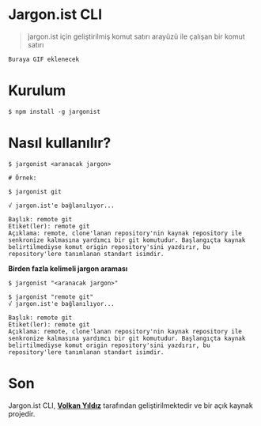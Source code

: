 # Jargon.ist CLI

> jargon.ist için geliştirilmiş komut satırı arayüzü ile çalışan bir komut satırı

    Buraya GIF eklenecek


# Kurulum

    $ npm install -g jargonist

# Nasıl kullanılır?

    $ jargonist <aranacak jargon>
    
    # Örnek:
    
    $ jargonist git
    
    √ jargon.ist'e bağlanılıyor...

	Başlık: remote git
	Etiket(ler): remote git
	Açıklama: remote, clone'lanan repository'nin kaynak repository ile senkronize kalmasına yardımcı bir git komutudur. Başlangıçta kaynak belirtilmediyse komut origin repository'sini yazdırır, bu repository'lere tanımlanan standart isimdir.
**Birden fazla kelimeli jargon araması**

	$ jargonist "<aranacak jargon>"
	
    $ jargonist "remote git"
	√ jargon.ist'e bağlanılıyor...

	Başlık: remote git
	Etiket(ler): remote git
	Açıklama: remote, clone'lanan repository'nin kaynak repository ile senkronize kalmasına yardımcı bir git komutudur. Başlangıçta kaynak belirtilmediyse komut origin repository'sini yazdırır, bu repository'lere tanımlanan standart isimdir.

# Son
Jargon.ist CLI, **[Volkan Yıldız](https://github.com/volkany)** tarafından geliştirilmektedir ve bir açık kaynak projedir.